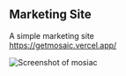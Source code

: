 ## Marketing Site
A simple marketing site  
https://getmosaic.vercel.app/  

![Screenshot of mosiac](./mosiac.png)
